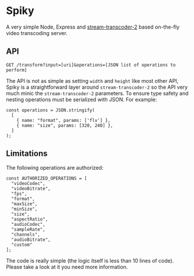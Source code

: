 # Spiky

A very simple Node, Express and [stream-transcoder-2](https://www.npmjs.com/package/stream-transcoder-2) based on-the-fly video transcoding server.

## API

```
GET /transform?input=[uri]&operations=[JSON list of operations to perform]
```

The API is not as simple as setting `width` and `height` like most other API, Spiky is a straightforward layer around `stream-transcoder-2` so the API very much minic the `stream-transcoder-2` parameters. To ensure type safety and nesting operations must be serialized with JSON. For example:

```
const operations = JSON.stringify(
  [
    { name: "format", params: ['flv'] },
    { name: "size", params: [320, 240] },
  ]
);
```


## Limitations

The following operations are authorized:

```
const AUTHORIZED_OPERATIONS = [
  "videoCodec",
  "videoBitrate",
  "fps",
  "format",
  "maxSize",
  "minSize",
  "size",
  "aspectRatio",
  "audioCodec",
  "sampleRate",
  "channels",
  "audioBitrate",
  "custom"
];
```

The code is really simple (the logic itself is less than 10 lines of code). Please take a look at it you need more information.